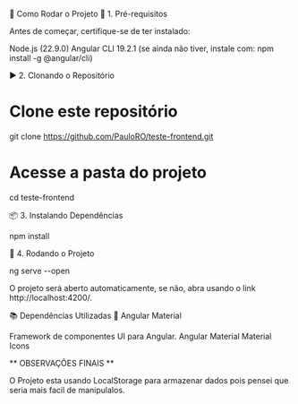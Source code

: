 🚀 Como Rodar o Projeto
🔧 1. Pré-requisitos

Antes de começar, certifique-se de ter instalado:

Node.js (22.9.0)
Angular CLI 19.2.1 (se ainda não tiver, instale com: npm install -g @angular/cli)

▶️ 2. Clonando o Repositório

# Clone este repositório
git clone <https://github.com/PauloRO/teste-frontend.git>

# Acesse a pasta do projeto
cd teste-frontend

📦 3. Instalando Dependências

npm install

🏃 4. Rodando o Projeto

ng serve --open

O projeto será aberto automaticamente, se não, abra usando o link http://localhost:4200/.

📚 Dependências Utilizadas
🔹 Angular Material

Framework de componentes UI para Angular.
Angular Material
Material Icons

** OBSERVAÇÕES FINAIS **

O Projeto esta usando LocalStorage para armazenar dados pois pensei que seria mais facil de manipulalos.